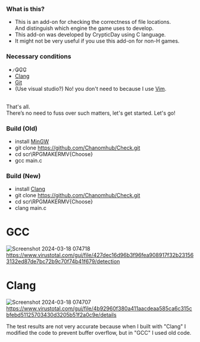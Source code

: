### What is this?
- This is an add-on for checking the correctness of file locations. <br>
  And distinguish which engine the game uses to develop.
- This add-on was developed by CrypticDay using C language.
- It might not be very useful if you use this add-on for non-H games.

### Necessary conditions
-   ̷G̷C̷C̷
-   [Clang](https://github.com/llvm/llvm-project)
-   [Git](https://git-scm.com/)
-   (Use visual studio?) No! you don't need to because I use [Vim](https://www.vim.org/).
<br>
  That's all.
<br>
There’s no need to fuss over such matters, let's get started. Let's go!


### Build (Old)
- install [MinGW](https://www.mingw-w64.org/)
- git clone https://github.com/Chanomhub/Check.git
- cd scr\RPGMAKERMV\{Choose}
- gcc main.c
### Build (New)
- install [Clang](https://github.com/llvm/llvm-project)
- git clone https://github.com/Chanomhub/Check.git
- cd scr\RPGMAKERMV\{Choose}
- clang main.c

# GCC
![Screenshot 2024-03-18 074718](https://github.com/Chanomhub/Check/assets/121768693/1b07502e-5fd6-4240-ad35-f18581f1877a)
https://www.virustotal.com/gui/file/427dec16d96b3f96fea908917f32b231563132ed87de7bc72b9c70f74b41f679/detection
# Clang
![Screenshot 2024-03-18 074707](https://github.com/Chanomhub/Check/assets/121768693/dd2b9935-2f7f-4c99-9d7a-948337db80ef)
https://www.virustotal.com/gui/file/4b92960f380a411aacdeaa585ca6c315cbfebd51125703430d3205b51f2a0c9e/details

The test results are not very accurate because when I built with "Clang" I modified the code to prevent buffer overflow, but in "GCC" I used old code.




